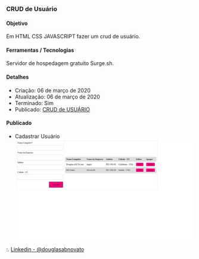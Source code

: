 ### CRUD de Usuário

#### Objetivo

Em HTML CSS JAVASCRIPT fazer um crud de usuário.

#### Ferramentas / Tecnologias

Servidor de hospedagem gratuito Surge.sh.

#### Detalhes

- Criação: 06 de março de 2020
- Atualização: 06 de março de 2020
- Terminado: Sim 
- Publicado: [CRUD de USUÁRIO](https://condemned-creature.surge.sh)

#### Publicado

- Cadastrar Usuário <br/>
![CRUD de USUÁRIO](/tela-1.jpg)<br/>

:. [Linkedin - @douglasabnovato](https://www.linkedin.com/in/douglasabnovato/)